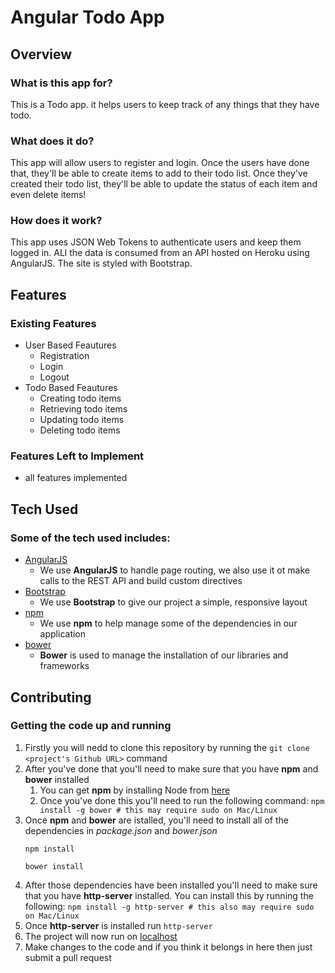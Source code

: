 # Angular Todo App

## Overview

### What is this app for?

This is a Todo app. it helps users to keep track of any things that they have todo.

### What does it do?

This app will allow users to register and login. Once the users have done that, they'll be able to create items to add to their todo list. Once they've created their todo list, they'll be able to update the status of each item and even delete items!

### How does it work?

This app uses JSON Web Tokens to authenticate users and keep them logged in. ALl the data is consumed from an API hosted on Heroku using AngularJS. The site is styled with Bootstrap.


## Features

### Existing Features
- User Based Feautures
	- Registration
	- Login
	- Logout
- Todo Based Feautures
	- Creating todo items
	- Retrieving todo items
	- Updating todo items
	- Deleting todo items

### Features Left to Implement
- all features implemented
	


## Tech Used

### Some of the tech used includes:
- [AngularJS](https://angularjs.org/)
	- We use **AngularJS** to handle page routing, we also use it ot make calls to the REST API and build custom directives
- [Bootstrap](http://getbootstrap.com/)
	- We use **Bootstrap** to give our project a simple, responsive layout
- [npm](https://www.npmjs.com/)
	- We use **npm** to help manage some of the dependencies in our application
- [bower](https://bower.io/)	
	- **Bower** is used to manage the installation of our libraries and frameworks


## Contributing

### Getting the code up and running
1. Firstly you will nedd to clone this repository by running the ```git clone <project's Github URL>``` command
2. After you've done that you'll need to make sure that you have **npm** and **bower** installed
	1. You can get **npm** by installing Node from [here](https://nodejs.org/en/)
	2. Once you've done this you'll need to run the following command:
		`npm install -g bower # this may require sudo on Mac/Linux`
3. Once **npm** and **bower** are istalled, you'll need to install all of the dependencies in *package.json* and *bower.json*
	```
	npm install

	bower install
	```
4. After those dependencies have been installed you'll need to make sure that you have **http-server** installed. You can install this by running the following: ```npm install -g http-server # this also may require sudo on Mac/Linux```
5. Once **http-server** is installed run ```http-server```
6. The project will now run on [localhost](http://localhost:8080)
7. Make changes to the code and if you think it belongs in here then just submit a pull request





